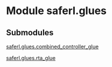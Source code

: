 # Module saferl.glues


## Submodules

[saferl.glues.combined_controller_glue](combined_controller_glue-py)

[saferl.glues.rta_glue](rta_glue-py)
